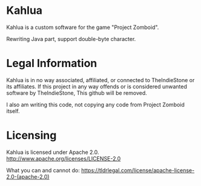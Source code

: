 # Kahlua

Kahlua is a custom software for the game "Project Zomboid".

Rewriting Java part, support double-byte character.



# Legal Information
Kahlua is in no way associated, affiliated, or connected to TheIndieStone or its affiliates. If this project in any way offends or is considered unwanted software by TheIndieStone, This github will be removed. 

I also am writing this code, not copying any code from Project Zomboid itself.

# Licensing

Kahlua is licensed under Apache 2.0. 
http://www.apache.org/licenses/LICENSE-2.0

What you can and cannot do:
https://tldrlegal.com/license/apache-license-2.0-(apache-2.0)